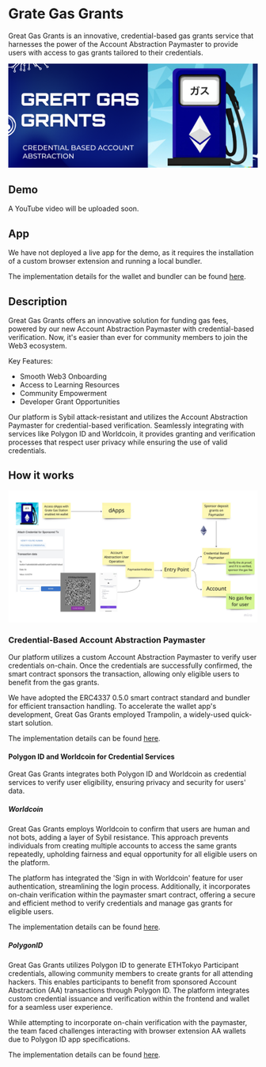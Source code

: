 # Grate Gas Grants

Great Gas Grants is an innovative, credential-based gas grants service that harnesses the power of the Account Abstraction Paymaster to provide users with access to gas grants tailored to their credentials.

![how it works](./docs/img/key.png)

## Demo

A YouTube video will be uploaded soon.

## App

We have not deployed a live app for the demo, as it requires the installation of a custom browser extension and running a local bundler.

The implementation details for the wallet and bundler can be found [here](./docs/account-abstraction.md).

## Description

Great Gas Grants offers an innovative solution for funding gas fees, powered by our new Account Abstraction Paymaster with credential-based verification. Now, it's easier than ever for community members to join the Web3 ecosystem.

Key Features:

- Smooth Web3 Onboarding
- Access to Learning Resources
- Community Empowerment
- Developer Grant Opportunities

Our platform is Sybil attack-resistant and utilizes the Account Abstraction Paymaster for credential-based verification. Seamlessly integrating with services like Polygon ID and Worldcoin, it provides granting and verification processes that respect user privacy while ensuring the use of valid credentials.

## How it works

![how it works](./docs/img/how-it-works.jpg)

### Credential-Based Account Abstraction Paymaster
Our platform utilizes a custom Account Abstraction Paymaster to verify user credentials on-chain. Once the credentials are successfully confirmed, the smart contract sponsors the transaction, allowing only eligible users to benefit from the gas grants.

We have adopted the ERC4337 0.5.0 smart contract standard and bundler for efficient transaction handling. To accelerate the wallet app's development, Great Gas Grants employed Trampolin, a widely-used quick-start solution.

The implementation details can be found [here](./docs/account-abstraction.md).

#### Polygon ID and Worldcoin for Credential Services
Great Gas Grants integrates both Polygon ID and Worldcoin as credential services to verify user eligibility, ensuring privacy and security for users' data.

##### Worldcoin 

Great Gas Grants employs Worldcoin to confirm that users are human and not bots, adding a layer of Sybil resistance. This approach prevents individuals from creating multiple accounts to access the same grants repeatedly, upholding fairness and equal opportunity for all eligible users on the platform.

The platform has integrated the 'Sign in with Worldcoin' feature for user authentication, streamlining the login process. Additionally, it incorporates on-chain verification within the paymaster smart contract, offering a secure and efficient method to verify credentials and manage gas grants for eligible users.

The implementation details can be found [here](./docs/worldcoin.md).

##### PolygonID

Great Gas Grants utilizes Polygon ID to generate ETHTokyo Participant credentials, allowing community members to create grants for all attending hackers. This enables participants to benefit from sponsored Account Abstraction (AA) transactions through Polygon ID. The platform integrates custom credential issuance and verification within the frontend and wallet for a seamless user experience.

While attempting to incorporate on-chain verification with the paymaster, the team faced challenges interacting with browser extension AA wallets due to Polygon ID app specifications.

The implementation details can be found [here](./docs/polygon-id.md).
